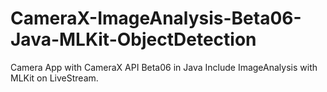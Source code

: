 # CameraX-ImageAnalysis-Beta06-Java-MLKit-ObjectDetection

Camera App with CameraX API Beta06 in Java
Include ImageAnalysis with MLKit on LiveStream.


